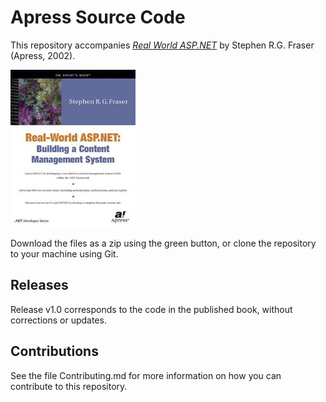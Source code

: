 # Apress Source Code

This repository accompanies [*Real World ASP.NET*](http://www.apress.com/9781590590249) by Stephen R.G. Fraser (Apress, 2002).

![Cover image](9781590590249.jpg)

Download the files as a zip using the green button, or clone the repository to your machine using Git.

## Releases

Release v1.0 corresponds to the code in the published book, without corrections or updates.

## Contributions

See the file Contributing.md for more information on how you can contribute to this repository.
